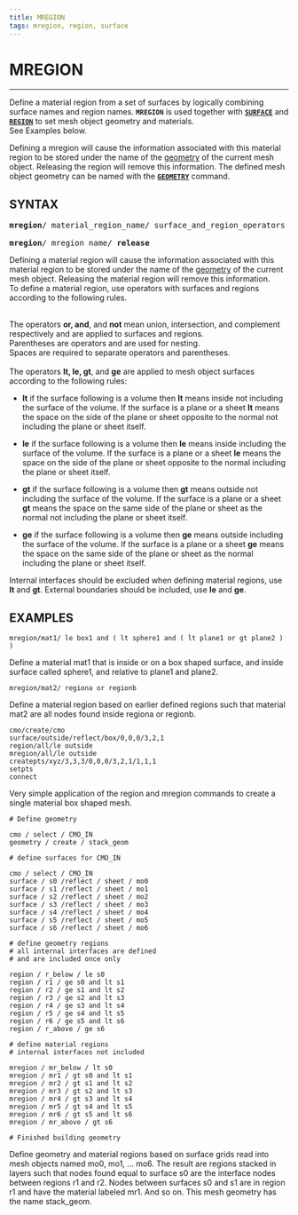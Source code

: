 ```yaml
---
title: MREGION
tags: mregion, region, surface
---
```


# MREGION

------------------

Define a material region from a set of surfaces by logically combining surface names and region names. 
**`MREGION`** is used together with  [**`SURFACE`**](SURFACE.md) and [**`REGION`**](REGION.md) to set mesh object geometry and materials. 
<br>
See Examples below.

Defining a mregion will cause the information associated with this material region to be stored under the name of the [geometry](../geometries.md) of the current mesh object.  Releasing the region will remove this information.
The defined mesh object geometry can be named with the [**`GEOMETRY`**](geometry.md) command.




## SYNTAX

<pre>
<b>mregion</b>/ material_region_name/ surface_and_region_operators

<b>mregion</b>/ mregion_name/ <b>release</b>
</pre>

Defining a material region will cause the information associated with
this material region to be stored under the name of the [geometry](../geometries.md) of the current mesh object.
Releasing the material region will remove this information.
<br>To define a material region, use operators with surfaces and regions according to the following rules.

<br> The operators **or, and**, and **not** mean union, intersection, and complement respectively and are applied to surfaces and regions.
<br> Parentheses are operators and are used for nesting.
<br> Spaces are required to separate operators and parentheses.
<br>
<br>
The operators **lt, le, gt**, and **ge** are applied to mesh object surfaces according to the following rules:


- **lt** if the surface following is a volume then **lt** means inside not including the surface of the volume. If the surface is a plane or a
sheet **lt** means the space on the side of the plane or sheet opposite to the normal not including the plane or sheet itself.

- **le**  if the surface following is a volume then **le** means inside including the surface of the volume. If the surface is a plane or a
sheet **le** means the space on the side of the plane or sheet opposite to the normal including the plane or sheet itself.

- **gt**  if the surface following is a volume then **gt** means outside not including the surface of the volume. If the surface is a plane or a
sheet **gt** means the space on the same side of the plane or sheet as the normal not including the plane or sheet itself.

- **ge**  if the surface following is a volume then **ge** means outside including the surface of the volume. If the surface is a plane or a
sheet **ge** means the space on the same side of the plane or sheet as the normal including the plane or sheet itself.

Internal interfaces should be excluded when defining material regions, use **lt** and **gt**. External boundaries should be included, use **le** and **ge**.



## EXAMPLES

```
mregion/mat1/ le box1 and ( lt sphere1 and ( lt plane1 or gt plane2 ) ) 
```
Define a material mat1 that is inside or on a box shaped surface, and inside surface called sphere1, and relative to plane1 and plane2. 


```
mregion/mat2/ regiona or regionb 
```
Define a material region based on earlier defined regions such that material mat2 are all nodes found inside  regiona or regionb.


```
cmo/create/cmo
surface/outside/reflect/box/0,0,0/3,2,1
region/all/le outside
mregion/all/le outside
createpts/xyz/3,3,3/0,0,0/3,2,1/1,1,1
setpts
connect
```
Very simple application of the region and mregion commands to create a single material box shaped mesh.


```
# Define geometry

cmo / select / CMO_IN
geometry / create / stack_geom

# define surfaces for CMO_IN

cmo / select / CMO_IN
surface / s0 /reflect / sheet / mo0
surface / s1 /reflect / sheet / mo1
surface / s2 /reflect / sheet / mo2
surface / s3 /reflect / sheet / mo3
surface / s4 /reflect / sheet / mo4
surface / s5 /reflect / sheet / mo5
surface / s6 /reflect / sheet / mo6

# define geometry regions
# all internal interfaces are defined
# and are included once only

region / r_below / le s0
region / r1 / ge s0 and lt s1
region / r2 / ge s1 and lt s2
region / r3 / ge s2 and lt s3
region / r4 / ge s3 and lt s4
region / r5 / ge s4 and lt s5
region / r6 / ge s5 and lt s6
region / r_above / ge s6

# define material regions
# internal interfaces not included 

mregion / mr_below / lt s0
mregion / mr1 / gt s0 and lt s1
mregion / mr2 / gt s1 and lt s2
mregion / mr3 / gt s2 and lt s3
mregion / mr4 / gt s3 and lt s4
mregion / mr5 / gt s4 and lt s5
mregion / mr6 / gt s5 and lt s6
mregion / mr_above / gt s6

# Finished building geometry

```
Define geometry and material regions based on surface grids read into mesh objects named mo0, mo1, ... mo6.
The result are regions stacked in layers such that nodes found equal to surface s0 are the interface nodes between regions r1 and r2.
Nodes between surfaces s0 and s1 are in region r1 and have the  material labeled mr1. And so on.
This mesh geometry has the name stack_geom.


 

